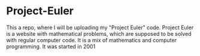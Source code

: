 # Project-Euler

This a repo, where I will be uploading my "Project Euler" code. Project Euler is a website with mathematical problems, which are supposed to be solved with regular computer code. It is a mix of mathematics and computer programming. It was started in 2001
